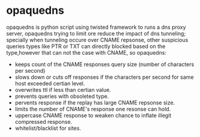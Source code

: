# opaquedns
opaquedns is python script using twisted framework to runs a dns proxy server, opaquedns trying to limit ore reduce the impact of dns tunneling; specially when tunneling occure over CNAME repsonse, other suspicious queries types like PTR or TXT can directly blocked based on the type,however that can not the case with CNAME, so opaquedns: 
  - keeps count of the CNAME responses query size (number of characters per second)
  - slows down or cuts off responses if the characters per second for same host exceeded certian level. 
  - overwrites ttl if less than certian value.
  - prevents queries with obsoleted type.
  - pervents response if the replay has large CNAME repsonse size.
  - limits the number of CNAME's response one resonse can hold.
  - uppercase CNAME response to weaken chance to inflate illegit compressed response. 
  - whitelist/blacklist for sites.